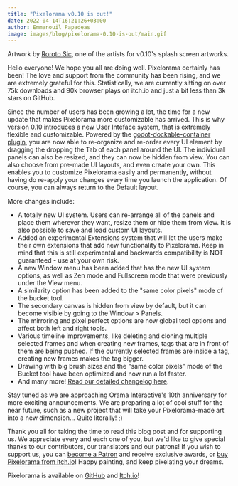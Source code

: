```yaml
---
title: "Pixelorama v0.10 is out!"
date: 2022-04-14T16:21:26+03:00
author: Emmanouil Papadeas
image: images/blog/pixelorama-0.10-is-out/main.gif
---
```

Artwork by [Roroto Sic](https://linktr.ee/Roroto_Sic), one of the artists for v0.10's splash screen artworks.

Hello everyone! We hope you all are doing well. Pixelorama certainly has been! The love and support from the community has been rising, and we are extremely grateful for this. Statistically, we are currently sitting on over 75k downloads and 90k browser plays on itch.io and just a bit less than 3k stars on GitHub.

Since the number of users has been growing a lot, the time for a new update that makes Pixelorama more customizable has arrived. This is why version 0.10 introduces a new User Inteface system, that is extremely flexible and customizable. Powered by the [godot-dockable-container plugin](https://github.com/gilzoide/godot-dockable-container), you are now able to re-organize and re-order every UI element by dragging the dropping the Tab of each panel around the UI. The individual panels can also be resized, and they can now be hidden from view. You can also choose from pre-made UI layouts, and even create your own. This enables you to customize Pixelorama easily and permanently, without having do re-apply your changes every time you launch the application. Of course, you can always return to the Default layout.

More changes include:

- A totally new UI system. Users can re-arrange all of the panels and place them wherever they want, resize them or hide them from view. It is also possible to save and load custom UI layouts.
- Added an experimental Extensions system that will let the users make their own extensions that add new functionality to Pixelorama. Keep in mind that this is still experimental and backwards compatibility is NOT guaranteed - use at your own risk.
- A new Window menu has been added that has the new UI system options, as well as Zen mode and Fullscreen mode that were previously under the View menu.
- A similarity option has been added to the "same color pixels" mode of the bucket tool.
- The secondary canvas is hidden from view by default, but it can become visible by going to the Window > Panels.
- The mirroring and pixel perfect options are now global tool options and affect both left and right tools.
- Various timeline improvements, like deleting and cloning multiple selected frames and when creating new frames, tags that are in front of them are being pushed. If the currently selected frames are inside a tag, creating new frames makes the tag bigger.
- Drawing with big brush sizes and the "same color pixels" mode of the Bucket tool have been optimized and now run a lot faster.
- And many more! [Read our detailed changelog here](https://github.com/Orama-Interactive/Pixelorama/blob/master/CHANGELOG.md#v010---2022-04-15).

Stay tuned as we are approaching Orama Interactive's 10th anniversary for more exciting announcements. We are preparing a lot of cool stuff for the near future, such as a new project that will take your Pixelorama-made art into a new dimension... Quite literally! ;)

Thank you all for taking the time to read this blog post and for supporting us. We appreciate every and each one of you, but we'd like to give special thanks to our contributors, our translators and our patrons! If you wish to support us, you can [become a Patron](https://www.patreon.com/OramaInteractive) and receive exclusive awards, or [buy Pixelorama from itch.io](https://orama-interactive.itch.io/pixelorama)! Happy painting, and keep pixelating your dreams.

Pixelorama is available on [GitHub](https://github.com/Orama-Interactive/Pixelorama) and [Itch.io](https://orama-interactive.itch.io/pixelorama)!
